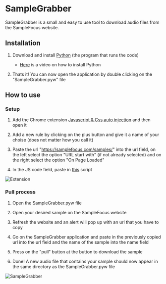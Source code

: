 # **SampleGrabber**
SampleGrabber is a small and easy to use tool to download audio files from the SampleFocus website.

## **Installation**
1. Download and install [Python](https://www.python.org/) (the program that runs the code)
    - [Here](https://www.youtube.com/watch?v=ZRbirvsDQ-I) is a video on how to install Python

2. Thats it! You can now open the application by double clicking on the "SampleGrabber.pyw" file

## **How to use**
### Setup
1. Add the Chrome extension [Javascript & Css auto injection](https://chrome.google.com/webstore/detail/javascript-css-auto-injec/oakjdafonfdgbgbcofjpaecngfimohno) and then open it

2. Add a new rule by clicking on the plus button and give it a name of your choise (does not matter how you call it)

3. Paste the url "https://samplefocus.com/samples/" into the url field, on the left select the option "URL start with" (if not already selected) and on the right select the option "On Page Loaded"

4. In the JS code field, paste in [this](https://pastebin.com/VKZRpLu6) script

![Extension](https://i.imgur.com/t6jZW3E.png "Javascript & Css auto injection")

### Pull process
1. Open the SampleGrabber.pyw file

2. Open your desired sample on the SampleFocus website

3. Refresh the website and an alert will pop up with an url that you have to copy

4. Go on the SampleGrabber application and paste in the previously copied url into the url field and the name of the sample into the name field

5. Press on the "pull" button at the button to download the sample

6. Done! A new audio file that contains your sample should now appear in the same directory as the SampleGrabber.pyw file

![SampleGrabber](https://i.imgur.com/JMCgpnV.png "SampleGrabber application")
